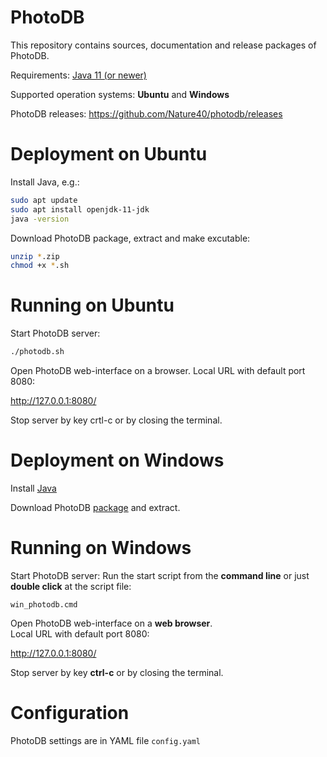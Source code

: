 # PhotoDB

This repository contains sources, documentation and release packages of PhotoDB.  

Requirements: [Java 11 (or newer)](https://adoptium.net)

Supported operation systems: **Ubuntu** and **Windows**

PhotoDB releases: https://github.com/Nature40/photodb/releases

# Deployment on Ubuntu

Install Java, e.g.:

```bash
sudo apt update
sudo apt install openjdk-11-jdk
java -version
```

Download PhotoDB package, extract and make excutable:
```bash
unzip *.zip
chmod +x *.sh
```

# Running on Ubuntu

Start PhotoDB server:

```bash
./photodb.sh
```

Open PhotoDB web-interface on a browser.
Local URL with default port 8080:

http://127.0.0.1:8080/

Stop server by key crtl-c or by closing the terminal.


# Deployment on Windows

Install [Java](https://adoptium.net)

Download PhotoDB [package](https://github.com/Nature40/photodb/releases) and extract.

# Running on Windows

Start PhotoDB server: Run the start script from the **command line** or just **double click** at the script file:

```
win_photodb.cmd
```

Open PhotoDB web-interface on a **web browser**.  
Local URL with default port 8080:

http://127.0.0.1:8080/

Stop server by key **ctrl-c** or by closing the terminal.

# Configuration

PhotoDB settings are in YAML file `config.yaml`